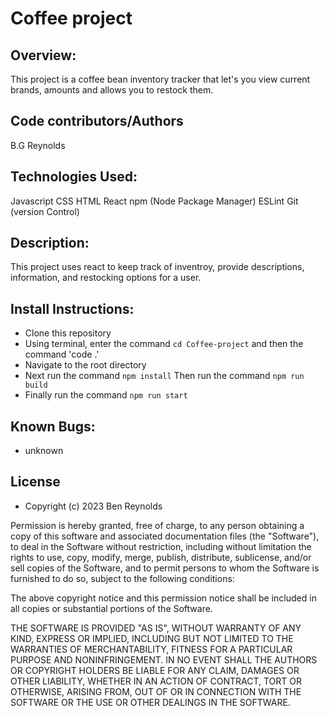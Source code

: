# Coffee project
## Overview:
This project is a coffee bean inventory tracker that let's you view current brands, amounts and allows you to restock them.
## Code contributors/Authors
B.G Reynolds

## Technologies Used:

Javascript
CSS
HTML
React
npm (Node Package Manager)
ESLint
Git (version Control)

## Description:

This project uses react to keep track of inventroy, provide descriptions, information, and restocking options for a user.

## Install Instructions:

- Clone this repository
- Using terminal, enter the command `cd Coffee-project` and then the command 'code .'
- Navigate to the root directory
- Next run the command `npm install`
  Then run the command `npm run build`
- Finally run the command `npm run start`

## Known Bugs:
- unknown

## License
- Copyright (c) 2023 Ben Reynolds

Permission is hereby granted, free of charge, to any person obtaining a copy of this software and associated documentation files (the "Software"), to deal in the Software without restriction, including without limitation the rights to use, copy, modify, merge, publish, distribute, sublicense, and/or sell copies of the Software, and to permit persons to whom the Software is furnished to do so, subject to the following conditions:

The above copyright notice and this permission notice shall be included in all copies or substantial portions of the Software.

THE SOFTWARE IS PROVIDED "AS IS", WITHOUT WARRANTY OF ANY KIND, EXPRESS OR IMPLIED, INCLUDING BUT NOT LIMITED TO THE WARRANTIES OF MERCHANTABILITY, FITNESS FOR A PARTICULAR PURPOSE AND NONINFRINGEMENT. IN NO EVENT SHALL THE AUTHORS OR COPYRIGHT HOLDERS BE LIABLE FOR ANY CLAIM, DAMAGES OR OTHER LIABILITY, WHETHER IN AN ACTION OF CONTRACT, TORT OR OTHERWISE, ARISING FROM, OUT OF OR IN CONNECTION WITH THE SOFTWARE OR THE USE OR OTHER DEALINGS IN THE SOFTWARE.


